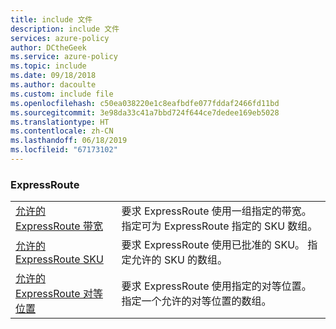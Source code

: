 ```yaml
---
title: include 文件
description: include 文件
services: azure-policy
author: DCtheGeek
ms.service: azure-policy
ms.topic: include
ms.date: 09/18/2018
ms.author: dacoulte
ms.custom: include file
ms.openlocfilehash: c50ea038220e1c8eafbdfe077fddaf2466fd11bd
ms.sourcegitcommit: 3e98da33c41a7bbd724f644ce7dedee169eb5028
ms.translationtype: HT
ms.contentlocale: zh-CN
ms.lasthandoff: 06/18/2019
ms.locfileid: "67173102"
---
```

### <a name="expressroute"></a>ExpressRoute

|  |  |
|---------|---------|
| [允许的 ExpressRoute 带宽](../articles/governance/policy/samples/allowed-express-route-bandwidth.md) | 要求 ExpressRoute 使用一组指定的带宽。 指定可为 ExpressRoute 指定的 SKU 数组。 |
| [允许的 ExpressRoute SKU](../articles/governance/policy/samples/allowed-express-route-skus.md) | 要求 ExpressRoute 使用已批准的 SKU。 指定允许的 SKU 的数组。 |
| [允许的 ExpressRoute 对等位置](../articles/governance/policy/samples/allowed-express-route-peering.md) | 要求 ExpressRoute 使用指定的对等位置。 指定一个允许的对等位置的数组。 |